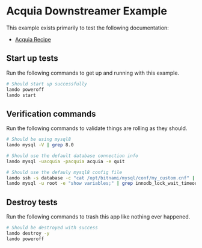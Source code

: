 # Acquia Downstreamer Example

This example exists primarily to test the following documentation:

* [Acquia Recipe](https://docs.lando.dev/acquia/config.html)

Start up tests
--------------

Run the following commands to get up and running with this example.

```bash
# Should start up successfully
lando poweroff
lando start
```

Verification commands
---------------------

Run the following commands to validate things are rolling as they should.

```bash
# Should be using mysql8
lando mysql -V | grep 8.0

# Should use the default database connection info
lando mysql -uacquia -pacquia acquia -e quit

# Should use the defauly mysql8 config file
lando ssh -s database -c "cat /opt/bitnami/mysql/conf/my_custom.cnf" | grep "LANDOACQUIAMYSQL8CNF"
lando mysql -u root -e "show variables;" | grep innodb_lock_wait_timeout | grep 127
```

Destroy tests
-------------

Run the following commands to trash this app like nothing ever happened.

```bash
# Should be destroyed with success
lando destroy -y
lando poweroff
```
